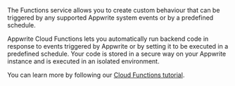 The Functions service allows you to create custom behaviour that can be triggered by any supported Appwrite system events or by a predefined schedule.

Appwrite Cloud Functions lets you automatically run backend code in response to events triggered by Appwrite or by setting it to be executed in a predefined schedule. Your code is stored in a secure way on your Appwrite instance and is executed in an isolated environment.

You can learn more by following our [Cloud Functions tutorial](https://appwrite.io/docs/functions).